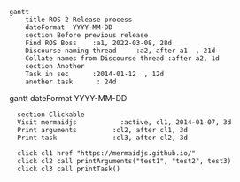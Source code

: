 
```mermaid
gantt
    title ROS 2 Release process
    dateFormat  YYYY-MM-DD
    section Before previous release
    Find ROS Boss    :a1, 2022-03-08, 28d
    Discourse naming thread     :a2, after a1  , 21d
    Collate names from Discourse thread :after a2, 1d
    section Another
    Task in sec      :2014-01-12  , 12d
    another task      : 24d
```

<body>
  <div class="mermaid">
    gantt
      dateFormat  YYYY-MM-DD

      section Clickable
      Visit mermaidjs           :active, cl1, 2014-01-07, 3d
      Print arguments         :cl2, after cl1, 3d
      Print task              :cl3, after cl2, 3d

      click cl1 href "https://mermaidjs.github.io/"
      click cl2 call printArguments("test1", "test2", test3)
      click cl3 call printTask()
  </div>

  <script>
    var printArguments = function(arg1, arg2, arg3) {
      alert('printArguments called with arguments: ' + arg1 + ', ' + arg2 + ', ' + arg3);
    }
    var printTask = function(taskId) {
      alert('taskId: ' + taskId);
    }
    var config = {
      startOnLoad:true,
      securityLevel:'loose',
    };
    mermaid.initialize(config);
  </script>
</body>
